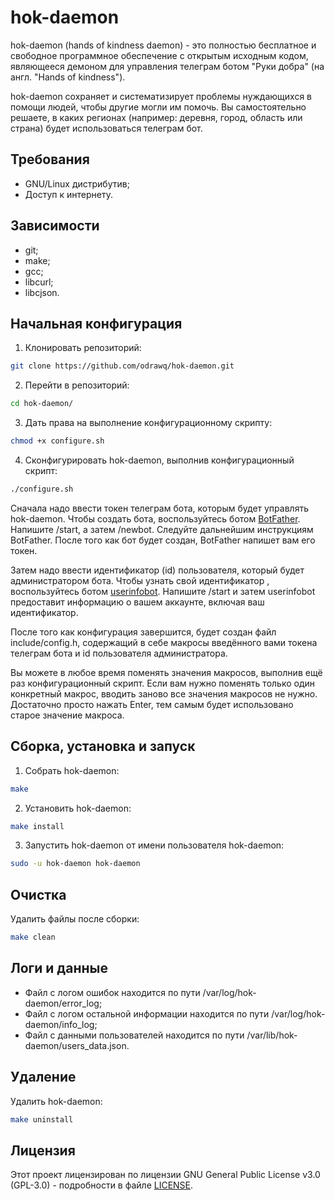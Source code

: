 # hok-daemon
hok-daemon (hands of kindness daemon) - это полностью бесплатное и свободное программное обеспечение с открытым исходным кодом, являющееся демоном для управления телеграм ботом "Руки добра" (на англ. "Hands of kindness").

hok-daemon сохраняет и систематизирует проблемы нуждающихся в помощи людей, чтобы другие могли им помочь. Вы самостоятельно решаете, в каких регионах (например: деревня, город, область или страна) будет использоваться телеграм бот.

## Требования
- GNU/Linux дистрибутив;
- Доступ к интернету.

## Зависимости
- git;
- make;
- gcc;
- libcurl;
- libcjson.

## Начальная конфигурация
1. Клонировать репозиторий:
```bash
git clone https://github.com/odrawq/hok-daemon.git
```
2. Перейти в репозиторий:
```bash
cd hok-daemon/
```
3. Дать права на выполнение конфигурационному скрипту:
```bash
chmod +x configure.sh
```
4. Сконфигурировать hok-daemon, выполнив конфигурационный скрипт:
```bash
./configure.sh
```
Сначала надо ввести токен телеграм бота, которым будет управлять hok-daemon. Чтобы создать бота, воспользуйтесь ботом [BotFather](https://t.me/BotFather). Напишите /start, а затем /newbot. Следуйте дальнейшим инструкциям BotFather. После того как бот будет создан, BotFather напишет вам его токен.

Затем надо ввести идентификатор (id) пользователя, который будет администратором бота. Чтобы узнать свой идентификатор , воспользуйтесь ботом [userinfobot](https://t.me/userinfobot). Напишите /start и затем userinfobot предоставит информацию о вашем аккаунте, включая ваш идентификатор.

После того как конфигурация завершится, будет создан файл include/config.h, содержащий в себе  макросы введённого вами токена телеграм бота и id пользователя администратора.

Вы можете в любое время поменять значения макросов, выполнив ещё раз конфигурационный скрипт. Если вам нужно поменять только один конкретный макрос, вводить заново все значения макросов не нужно. Достаточно просто нажать Enter, тем самым будет использовано старое значение макроса.

## Сборка, установка и запуск
1. Собрать hok-daemon:
```bash
make
```
2. Установить hok-daemon:
```bash
make install
```
3. Запустить hok-daemon от имени пользователя hok-daemon:
```bash
sudo -u hok-daemon hok-daemon
```

## Очистка
Удалить файлы после сборки:
```bash
make clean
```

## Логи и данные
- Файл с логом ошибок находится по пути /var/log/hok-daemon/error_log;
- Файл с логом остальной информации находится по пути /var/log/hok-daemon/info_log;
- Файл с данными пользователей находится по пути /var/lib/hok-daemon/users_data.json.

## Удаление
Удалить hok-daemon:
```bash
make uninstall
```

## Лицензия
Этот проект лицензирован по лицензии GNU General Public License v3.0 (GPL-3.0) - подробности в файле [LICENSE](LICENSE).
